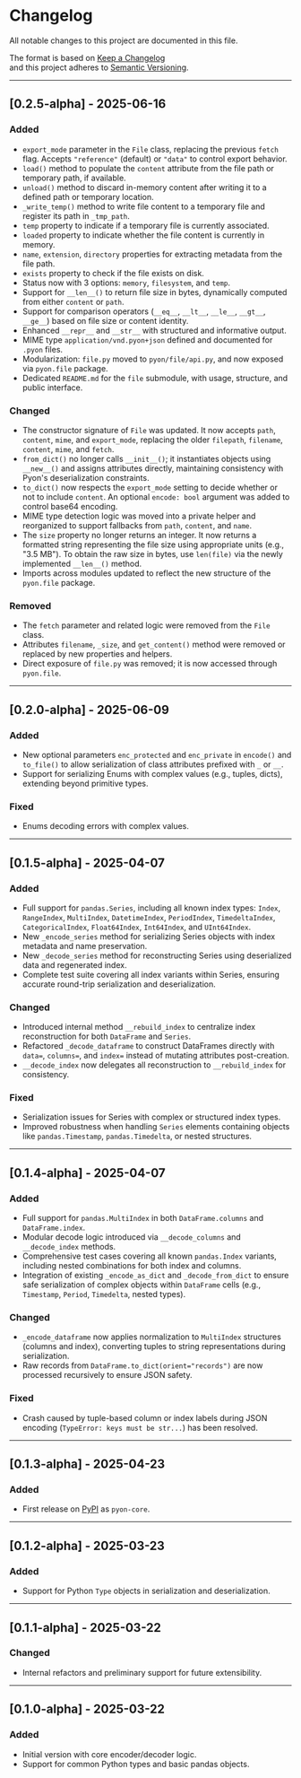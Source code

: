 # Changelog

All notable changes to this project are documented in this file.

The format is based on [Keep a Changelog](https://keepachangelog.com/en/1.0.0/)  
and this project adheres to [Semantic Versioning](https://semver.org/).

---

## [0.2.5-alpha] - 2025-06-16

### Added
- `export_mode` parameter in the `File` class, replacing the previous `fetch` flag. Accepts `"reference"` (default) or `"data"` to control export behavior.
- `load()` method to populate the `content` attribute from the file path or temporary path, if available.
- `unload()` method to discard in-memory content after writing it to a defined path or temporary location.
- `_write_temp()` method to write file content to a temporary file and register its path in `_tmp_path`.
- `temp` property to indicate if a temporary file is currently associated.
- `loaded` property to indicate whether the file content is currently in memory.
- `name`, `extension`, `directory` properties for extracting metadata from the file path.
- `exists` property to check if the file exists on disk.
- Status now with 3 options: `memory`, `filesystem`, and `temp`.
- Support for `__len__()` to return file size in bytes, dynamically computed from either `content` or `path`.
- Support for comparison operators (`__eq__`, `__lt__`, `__le__`, `__gt__`, `__ge__`) based on file size or content identity.
- Enhanced `__repr__` and `__str__` with structured and informative output.
- MIME type `application/vnd.pyon+json` defined and documented for `.pyon` files.
- Modularization: `file.py` moved to `pyon/file/api.py`, and now exposed via `pyon.file` package.
- Dedicated `README.md` for the `file` submodule, with usage, structure, and public interface.

### Changed
- The constructor signature of `File` was updated. It now accepts `path`, `content`, `mime`, and `export_mode`, replacing the older `filepath`, `filename`, `content`, `mime`, and `fetch`.
- `from_dict()` no longer calls `__init__()`; it instantiates objects using `__new__()` and assigns attributes directly, maintaining consistency with Pyon's deserialization constraints.
- `to_dict()` now respects the `export_mode` setting to decide whether or not to include `content`. An optional `encode: bool` argument was added to control base64 encoding.
- MIME type detection logic was moved into a private helper and reorganized to support fallbacks from `path`, `content`, and `name`.
- The `size` property no longer returns an integer. It now returns a formatted string representing the file size using appropriate units (e.g., "3.5 MB"). To obtain the raw size in bytes, use `len(file)` via the newly implemented `__len__()` method.
- Imports across modules updated to reflect the new structure of the `pyon.file` package.

### Removed
- The `fetch` parameter and related logic were removed from the `File` class.
- Attributes `filename`, `_size`, and `get_content()` method were removed or replaced by new properties and helpers.
- Direct exposure of `file.py` was removed; it is now accessed through `pyon.file`.

---

## [0.2.0-alpha] - 2025-06-09

### Added
- New optional parameters `enc_protected` and `enc_private` in `encode()` and `to_file()` to allow serialization of class attributes prefixed with `_` or `__`.
- Support for serializing Enums with complex values (e.g., tuples, dicts), extending beyond primitive types.

### Fixed
- Enums decoding errors with complex values.

---

## [0.1.5-alpha] - 2025-04-07
### Added
- Full support for `pandas.Series`, including all known index types: `Index`, `RangeIndex`, `MultiIndex`, `DatetimeIndex`, `PeriodIndex`, `TimedeltaIndex`, `CategoricalIndex`, `Float64Index`, `Int64Index`, and `UInt64Index`.
- New `_encode_series` method for serializing Series objects with index metadata and name preservation.
- New `_decode_series` method for reconstructing Series using deserialized data and regenerated index.
- Complete test suite covering all index variants within Series, ensuring accurate round-trip serialization and deserialization.

### Changed
- Introduced internal method `__rebuild_index` to centralize index reconstruction for both `DataFrame` and `Series`.
- Refactored `_decode_dataframe` to construct DataFrames directly with `data=`, `columns=`, and `index=` instead of mutating attributes post-creation.
- `__decode_index` now delegates all reconstruction to `__rebuild_index` for consistency.

### Fixed
- Serialization issues for Series with complex or structured index types.
- Improved robustness when handling `Series` elements containing objects like `pandas.Timestamp`, `pandas.Timedelta`, or nested structures.

---

## [0.1.4-alpha] - 2025-04-07
### Added
- Full support for `pandas.MultiIndex` in both `DataFrame.columns` and `DataFrame.index`.
- Modular decode logic introduced via `__decode_columns` and `__decode_index` methods.
- Comprehensive test cases covering all known `pandas.Index` variants, including nested combinations for both index and columns.
- Integration of existing `_encode_as_dict` and `_decode_from_dict` to ensure safe serialization of complex objects within `DataFrame` cells (e.g., `Timestamp`, `Period`, `Timedelta`, nested types).

### Changed
- `_encode_dataframe` now applies normalization to `MultiIndex` structures (columns and index), converting tuples to string representations during serialization.
- Raw records from `DataFrame.to_dict(orient="records")` are now processed recursively to ensure JSON safety.

### Fixed
- Crash caused by tuple-based column or index labels during JSON encoding (`TypeError: keys must be str...`) has been resolved.

---

## [0.1.3-alpha] - 2025-04-23
### Added
- First release on [PyPI](https://pypi.org/project/pyon-core/) as `pyon-core`.

---

## [0.1.2-alpha] - 2025-03-23
### Added
- Support for Python `Type` objects in serialization and deserialization.

---

## [0.1.1-alpha] - 2025-03-22
### Changed
- Internal refactors and preliminary support for future extensibility.

---

## [0.1.0-alpha] - 2025-03-22
### Added
- Initial version with core encoder/decoder logic.
- Support for common Python types and basic pandas objects.
